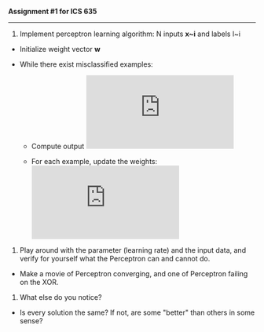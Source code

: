 **Assignment #1 for ICS 635**

- - -

1. Implement perceptron learning algorithm: N inputs **x~i** and labels l~i

 * Initialize weight vector **w**
 * While there exist misclassified examples:

   * Compute output ![equation](http://www.sciweavers.org/tex2img.php?eq=y_i%3D%5Ctheta%20%28wx_i%29&bc=White&fc=Black&im=jpg&fs=12&ff=arev&edit=0)
   
   * For each example, update the weights: ![equation](http://www.sciweavers.org/tex2img.php?eq=w%20%2B%3D%20c%28l_i%20-%20y_i%29x_i&bc=White&fc=Black&im=jpg&fs=12&ff=arev&edit=0)
   
1. Play around with the parameter (learning rate) and the input data, and verify for yourself what the Perceptron can and cannot do.

 * Make a movie of Perceptron converging, and one of Perceptron failing on the XOR.
 
1. What else do you notice?

 * Is every solution the same? If not, are some "better" than others in some sense?
